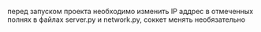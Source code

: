 перед запуском проекта необходимо изменить IP аддрес в отмеченных полнях в файлах server.py и network.py, соккет менять необязательно
